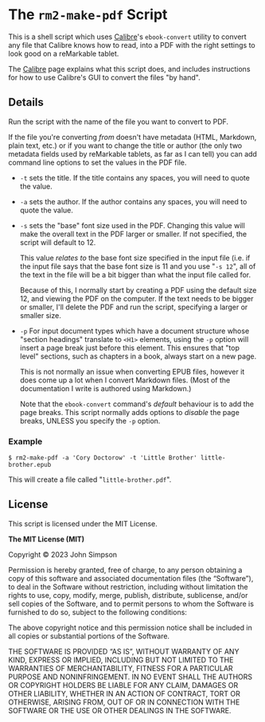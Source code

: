 # The `rm2-make-pdf` Script

This is a shell script which uses [Calibre](https://calibre-ebook.com/)'s `ebook-convert` utility to convert any file that Calibre knows how to read, into a PDF with the right settings to look good on a reMarkable tablet.

The [Calibre](../info/calibre.md) page explains what this script does, and includes instructions for how to use Calibre's GUI to convert the files "by hand".

## Details

Run the script with the name of the file you want to convert to PDF.

If the file you're converting *from* doesn't have metadata (HTML, Markdown, plain text, etc.) or if you want to change the title or author (the only two metadata fields used by reMarkable tablets, as far as I can tell) you can add command line options to set the values in the PDF file.

* `-t` sets the title. If the title contains any spaces, you will need to quote the value.

* `-a` sets the author. If the author contains any spaces, you will need to quote the value.

* `-s` sets the "base" font size used in the PDF. Changing this value will make the overall text in the PDF larger or smaller. If not specified, the script will default to 12.

    This value *relates to* the base font size specified in the input file (i.e. if the input file says that the base font size is 11 and you use "`-s 12`", all of the text in the file will be a bit bigger than what the input file called for.

    Because of this, I normally start by creating a PDF using the default size 12, and viewing the PDF on the computer. If the text needs to be bigger or smaller, I'll delete the PDF and run the script, specifying a larger or smaller size.

* `-p` For input document types which have a document structure whose "section headings" translate to `<H1>` elements, using the `-p` option will insert a page break just before this element. This ensures that "top level" sections, such as chapters in a book, always start on a new page.

    This is not normally an issue when converting EPUB files, however it does come up a lot when I convert Markdown files. (Most of the documentation I write is authored using Markdown.)

    Note that the `ebook-convert` command's *default* behaviour is to add the page breaks. This script normally adds options to *disable* the page breaks, UNLESS you specify the `-p` option.

### Example

```
$ rm2-make-pdf -a 'Cory Doctorow' -t 'Little Brother' little-brother.epub
```

This will create a file called "`little-brother.pdf`".

## License

This script is licensed under the MIT License.

**The MIT License (MIT)**

Copyright &copy; 2023 John Simpson

Permission is hereby granted, free of charge, to any person obtaining a copy of this software and associated documentation files (the “Software”), to deal in the Software without restriction, including without limitation the rights to use, copy, modify, merge, publish, distribute, sublicense, and/or sell copies of the Software, and to permit persons to whom the Software is furnished to do so, subject to the following conditions:

The above copyright notice and this permission notice shall be included in all copies or substantial portions of the Software.

THE SOFTWARE IS PROVIDED “AS IS”, WITHOUT WARRANTY OF ANY KIND, EXPRESS OR IMPLIED, INCLUDING BUT NOT LIMITED TO THE WARRANTIES OF MERCHANTABILITY, FITNESS FOR A PARTICULAR PURPOSE AND NONINFRINGEMENT. IN NO EVENT SHALL THE AUTHORS OR COPYRIGHT HOLDERS BE LIABLE FOR ANY CLAIM, DAMAGES OR OTHER LIABILITY, WHETHER IN AN ACTION OF CONTRACT, TORT OR OTHERWISE, ARISING FROM, OUT OF OR IN CONNECTION WITH THE SOFTWARE OR THE USE OR OTHER DEALINGS IN THE SOFTWARE.

